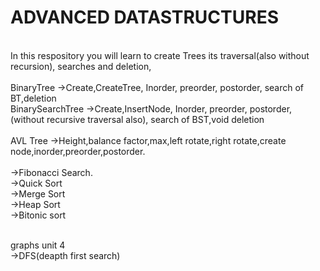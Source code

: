 # ADVANCED DATASTRUCTURES
<br>In this respository you will learn to create Trees its traversal(also without recursion), searches and deletion,
<br>
<br> BinaryTree ->Create,CreateTree, Inorder, preorder, postorder, search of BT,deletion
<br>BinarySearchTree ->Create,InsertNode, Inorder, preorder, postorder,(without recursive traversal also), search 
                       of BST,void deletion
<br>
<br> AVL Tree ->Height,balance factor,max,left rotate,right rotate,create node,inorder,preorder,postorder.
<br><br>->Fibonacci Search.
<br>->Quick Sort
<br>->Merge Sort
<br>->Heap Sort
<br>->Bitonic sort

<br>graphs unit 4
<br>->DFS(deapth first search)

